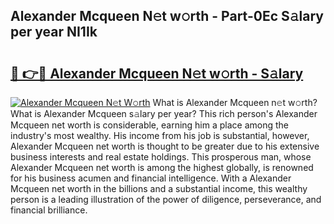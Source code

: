 ## Alexander Mcqueen N𝚎t w𝚘rth - Part-0Ec S𝚊lary per year NI1Ik

# <h2><a href="http://gc0tld.nevu.top/?p=Alexander+Mcqueen">🔗 👉🔴 Alexander Mcqueen N𝚎t w𝚘rth - S𝚊lary</a></h2>

[![Alexander Mcqueen N𝚎t W𝚘rth](https://i.imgur.com/Oavwk0R.jpeg)](http://gc0tld.nevu.top/?p=Alexander+Mcqueen)
What is Alexander Mcqueen n𝚎t w𝚘rth? What is Alexander Mcqueen s𝚊lary per year?
This rich person's Alexander Mcqueen net worth is considerable, earning him a place among the industry's most wealthy. His income from his job is substantial, however, Alexander Mcqueen net worth is thought to be greater due to his extensive business interests and real estate holdings. This prosperous man, whose Alexander Mcqueen net worth is among the highest globally, is renowned for his business acumen and financial intelligence. With a Alexander Mcqueen net worth in the billions and a substantial income, this wealthy person is a leading illustration of the power of diligence, perseverance, and financial brilliance.
